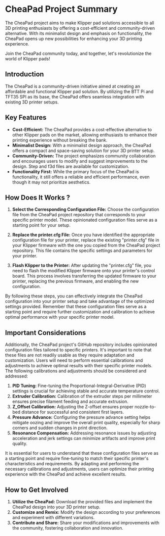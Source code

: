 # CheaPad Project Summary

The CheaPad project aims to make Klipper pad solutions accessible to all 3D printing enthusiasts by offering a cost-efficient and community-driven alternative. With its minimalist design and emphasis on functionality, the CheaPad opens up new possibilities for enhancing your 3D printing experience.

Join the CheaPad community today, and together, let's revolutionize the world of Klipper pads!

## Introduction
The CheaPad is a community-driven initiative aimed at creating an affordable and functional Klipper pad solution. By utilizing the BTT Pi and TFT35 SPI as its base, the CheaPad offers seamless integration with existing 3D printer setups.

## Key Features
- **Cost-Efficient:** The CheaPad provides a cost-effective alternative to other Klipper pads on the market, allowing enthusiasts to enhance their printing experience without breaking the bank.
- **Minimalist Design:** With a minimalist design approach, the CheaPad offers a compact and space-saving solution for your 3D printer setup.
- **Community-Driven:** The project emphasizes community collaboration and encourages users to modify and suggest improvements to the design. Step and f3d files are available for customization.
- **Functionality First:** While the primary focus of the CheaPad is functionality, it still offers a reliable and efficient performance, even though it may not prioritize aesthetics.

## How Does It Works ?
1. **Select the Corresponding Configuration File:** Choose the configuration file from the CheaPad project repository that corresponds to your specific printer model. These opinionated configuration files serve as a starting point for your setup.

2. **Replace the printer.cfg File:** Once you have identified the appropriate configuration file for your printer, replace the existing "printer.cfg" file in your Klipper firmware with the one you copied from the CheaPad project repository. This file contains the specific settings and parameters for your printer.

3. **Flash Klipper to the Printer:** After updating the "printer.cfg" file, you need to flash the modified Klipper firmware onto your printer's control board. This process involves transferring the updated firmware to your printer, replacing the previous firmware, and enabling the new configuration.

By following these steps, you can effectively integrate the CheaPad configuration into your printer setup and take advantage of the optimized settings provided. Remember that these configuration files serve as a starting point and require further customization and calibration to achieve optimal performance with your specific printer model.

## Important Considerations
Additionally, the CheaPad project's GitHub repository includes opinionated configuration files tailored to specific printers. It's important to note that these files are not readily usable as they require adaptation and customization. Users will need to perform essential calibrations and adjustments to achieve optimal results with their specific printer models. The following calibrations and adjustments should be considered and addressed: 

1. **PID Tuning:** Fine-tuning the Proportional-Integral-Derivative (PID) settings is crucial for achieving stable and accurate temperature control.
2. **Extruder Calibration:** Calibration of the extruder steps per millimeter ensures precise filament feeding and accurate extrusion.
3. **Z_Offset Calibration:** Adjusting the Z-offset ensures proper nozzle-to-bed distance for successful and consistent first layers.
4. **Pressure Advance:** Configuring the pressure advance setting helps mitigate oozing and improve the overall print quality, especially for sharp corners and sudden changes in print direction.
5. **Resonance Compensation:** Addressing resonance issues by adjusting acceleration and jerk settings can minimize artifacts and improve print quality.

It is essential for users to understand that these configuration files serve as a starting point and require fine-tuning to match their specific printer's characteristics and requirements. By adapting and performing the necessary calibrations and adjustments, users can optimize their printing experience with the CheaPad and achieve excellent results.

## How to Get Involved
1. **Utilize the CheaPad:** Download the provided files and implement the CheaPad design into your 3D printer setup.
2. **Customize and Remix:** Modify the design according to your preferences and experiment with different variations.
3. **Contribute and Share:** Share your modifications and improvements with the community, fostering collaboration and innovation.
